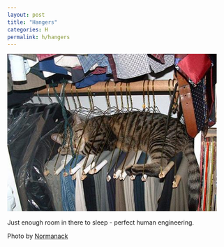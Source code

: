 ```yaml
---
layout: post
title: "Hangers"
categories: H
permalink: h/hangers
---
```


<img src="/images/h/hangers.jpg">

Just enough room in there to sleep - perfect human engineering.

Photo by <a href="http://www.flickr.com/photos/29278394@N00/403397085/">Normanack</a>